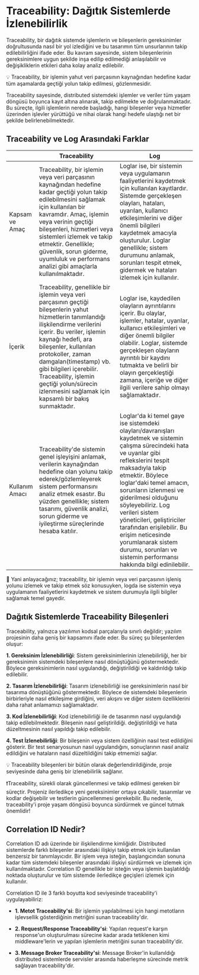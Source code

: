 # Traceability: Dağıtık Sistemlerde İzlenebilirlik

Traceability, bir dağıtık sistemde işlemlerin ve bileşenlerin gereksinimler doğrultusunda nasıl bir yol izlediğini ve bu tasarımın tüm unsurlarının takip edilebilirliğini ifade eder. Bu kavram sayesinde, sistem bileşenlerinin gereksinimlere uygun şekilde inşa edilip edilmediği anlaşılabilir ve değişikliklerin etkileri daha kolay analiz edilebilir.

💡 Traceability, bir işlemin yahut veri parçasının kaynağından hedefine kadar tüm aşamalarda geçtiği yolun takip edilmesi, gözlenmesidir.

Traceability sayesinde, distributed sistemdeki işlemler ve veriler tüm yaşam döngüsü boyunca kayıt altına alınarak, takip edilmekte ve doğrulanmaktadır. Bu süreçte, ilgili işlemlerin nerede başladığı, hangi bileşenler veya hizmetler üzerinden işlevler yürüttüğü ve nihai olarak hangi hedefe ulaştığı net bir şekilde belirlenebilmektedir.

## Traceability ve Log Arasındaki Farklar

|  | Traceability | Log |
| --- | --- | --- |
| Kapsam ve Amaç | Traceability, bir işlemin veya veri parçasının kaynağından hedefine kadar geçtiği yolun takip edilebilmesini sağlamak için kullanılan bir kavramdır. Amaç, işlemin veya verinin geçtiği bileşenleri, hizmetleri veya sistemleri izlemek ve takip etmektir. Genellikle; güvenlik, sorun giderme, uyumluluk ve performans analizi gibi amaçlarla kullanılmaktadır. | Loglar ise, bir sistemin veya uygulamanın faaliyetlerini kaydetmek için kullanılan kayıtlardır. Sistemde gerçekleşen olayları, hataları, uyarılan, kullanıcı etkileşimlerini ve diğer önemli bilgileri kaydetmek amacıyla oluşturulur. Loglar genellikle; sistem durumunu anlamak, sorunları tespit etmek, gidermek ve hataları izlemek için kullanılır. |
| İçerik | Traceability, genellikle bir işlemin veya veri parçasının geçtiği bileşenlerin yahut hizmetlerin tanımlandığı ilişkilendirme verilerini içerir. Bu veriler, işlemin kaynağı hedefi, ara bileşenler, kullanılan protokoller, zaman damgalan(timestamp) vb. gibi bilgileri içerebilir. Traceability, işlemin geçtiği yolun/sürecin izlenmesini sağlamak için kapsamlı bir bakış sunmaktadır. | Loglar ise, kaydedilen olayların ayrıntılarını içerir. Bu olaylar, işlemler, hatalar, uyanlar, kullanıcı etkileşimleri ve diğer önemli bilgiler olabilir. Loglar, sistemde gerçekleşen olayların ayrıntılı bir kaydını tutmakta ve belirli bir olayın gerçekleştiği zamana, içeriğe ve diğer ilgili verilere sahip olmayı sağlamaktadır. |
| Kullanım Amacı | Traceability'de sistemin genel işleyişini anlamak, verilerin kaynağından hedefine olan yolunu takip ederek/gözlemleyerek sistem performansını analiz etmek esastır. Bu yüzden genellikle; sistem tasarımı, güvenlik analizi, sorun giderme ve iyileştirme süreçlerinde hesaba katılır. | Loglar'da ki temel gaye ise sistemdeki olayları/davranışları kaydetmek ve sistemin çalışma sürecindeki hata ve uyanlar gibi reflekslerini tespit maksadıyla takip etmektir. Böylece loglar'daki temel amacın, sorunların izlenmesi ve giderilmesi olduğunu söyleyebiliriz. Log verileri sistem yöneticileri, geliştiriciler tarafından erişilebilir. Bu erişim neticesinde yorumlanarak sistem durumu, sorunları ve sistemin performansı hakkında bilgi edinilebilir. |

📌 Yani anlayacağınız; traceability, bir işlemin veya veri parçasının işleniş yolunu izlemek ve takip etmek söz konusuyken, logda ise sistemin veya uygulamanın faaliyetlerini kaydetmek ve sistem durumuyla ilgili bilgiler sağlamak temel gayedir. 

## Dağıtık Sistemlerde Traceability Bileşenleri

Traceability, yalnızca yazılımın kodsal parçalarıyla sınırlı değildir; yazılım projesinin daha geniş bir kapsamını ifade eder. Bu süreç şu bileşenlerden oluşur:

**1. Gereksinim İzlenebilirliği**: 
Sistem gereksinimlerinin izlenebilirliği, her bir gereksinimin sistemdeki bileşenlere nasıl dönüştüğünü göstermektedir. Böylece gereksinimlerin nasıl uygulandığı, değiştirildiği ve kaldırıldığı takip edilebilir.

**2. Tasarım İzlenebilirliği**: 
Tasarım izlenebilirliği ise gereksinimlerin nasıl bir tasarıma dönüştüğünü göstermektedir. Böylece de sistemdeki bileşenlerin birbirleriyle nasıl etkileşime girdiğini, veri akışını ve diğer sistem özelliklerini daha rahat anlamamızı sağlamaktadır.

**3. Kod İzlenebilirliği**: 
Kod izlenebilirliği ile de tasarımın nasıl uygulandığı takip edilebilmektedir. Bileşenin nasıl geliştirildiği. değiştirildiği ve hata düzeltmesinin nasıl yapıldığı takip edilebilir.

**4. Test İzlenebilirliği**: 
Bir bileşenin veya sistem özelliğinin nasıl test edildiğini gösterir. Bir test senaryosunun nasıl uygulandığını, sonuçlarının nasıl analiz edildiğini ve hataların nasıl düzeltildiğini takip etmemizi sağlar.

💡 Traceability bileşenleri bir bütün olarak değerlendirildiğinde, proje seviyesinde daha geniş bir izlenebilirlik sağlanır.

❗Traceability, sürekli olarak güncellenmesi ve takip edilmesi gereken bir süreçtir. Projeniz ilerledikçe yeni gereksinimler ortaya çıkabilir, tasarımlar ve kodlar değişebilir ve testlerin güncellenmesi gerekebilir. Bu nedenle, traceability'i proje yaşam döngüsü boyunca sürdürmek ve güncel tutmak önemlidir!

## Correlation ID Nedir?

Correlation ID adı üzerinde bir ilişkilendirme kimliğidir. Distributed sistemlerde farklı bileşenler arasındaki ilişkiyi takip etmek için kullanılan benzersiz bir tanımlayıcıdır. Bir işlem veya isteğin, başlangıcından sonuna kadar tüm sistemdeki bileşenler arasındaki ilişkiyi sürdürmek ve izlemek için kullanılmaktadır. Correlation ID genellikle bir isteğin veya işlemin başlatıldığı noktada oluşturulur ve tüm sistemde ilerledikçe geçişleri izlemek için kullanılır.

Correlation ID ile 3 farklı boyutta kod seviyesinde traceability'i uygulayabiliriz:

* **1. Metot Traceability'si**: 
Bir işlemin yapılabilmesi için hangi metotların işlevsellik gösterdiğinin metriğini sunan traceability'dir. 


* **2. Request/Response Traceability'si**: 
Yapılan request'e karşın response'un oluşturulması sürecine kadar arada tetiklenen kimi middleware'lerin ve yapılan işlemlerin metriğini sunan traceability'dir.


* **3. Message Broker Traceability'si**: 
Message Broker'in kullanıldığı distributed sistemlerde servisler arasında haberleşme sürecinde metrik sağlayan traceability'dir.




